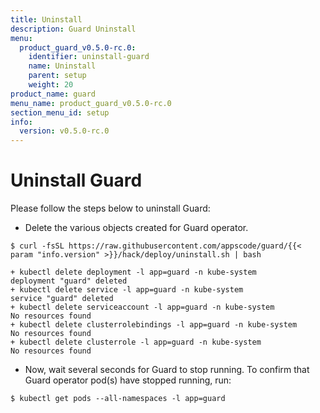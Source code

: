 ```yaml
---
title: Uninstall
description: Guard Uninstall
menu:
  product_guard_v0.5.0-rc.0:
    identifier: uninstall-guard
    name: Uninstall
    parent: setup
    weight: 20
product_name: guard
menu_name: product_guard_v0.5.0-rc.0
section_menu_id: setup
info:
  version: v0.5.0-rc.0
---
```


# Uninstall Guard
Please follow the steps below to uninstall Guard:

- Delete the various objects created for Guard operator.

```console
$ curl -fsSL https://raw.githubusercontent.com/appscode/guard/{{< param "info.version" >}}/hack/deploy/uninstall.sh | bash

+ kubectl delete deployment -l app=guard -n kube-system
deployment "guard" deleted
+ kubectl delete service -l app=guard -n kube-system
service "guard" deleted
+ kubectl delete serviceaccount -l app=guard -n kube-system
No resources found
+ kubectl delete clusterrolebindings -l app=guard -n kube-system
No resources found
+ kubectl delete clusterrole -l app=guard -n kube-system
No resources found
```

- Now, wait several seconds for Guard to stop running. To confirm that Guard operator pod(s) have stopped running, run:

```console
$ kubectl get pods --all-namespaces -l app=guard
```
